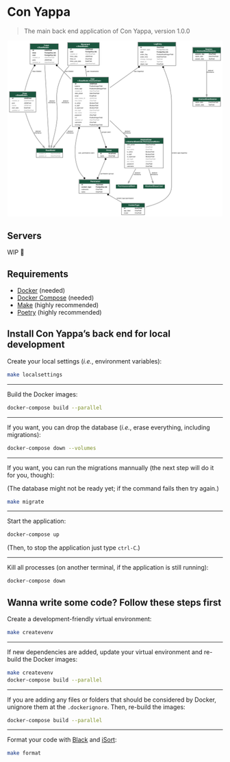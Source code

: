 # Con Yappa

> The main back end application of Con Yappa, version 1.0.0

![ER Diagram](docs/er_diagram.png "ER Diagram")

## Servers

WIP 🚧

## Requirements

- [Docker](https://www.docker.com/) (needed)
- [Docker Compose](https://docs.docker.com/compose/) (needed)
- [Make](https://en.wikipedia.org/wiki/Make_(software)) (highly recommended)
- [Poetry](https://python-poetry.org/docs/) (highly recommended)

## Install Con Yappa’s back end for local development

Create your local settings (_i.e._, environment variables):

```bash
make localsettings
```

---

Build the Docker images:

```bash
docker-compose build --parallel
```

---

If you want, you can drop the database (_i.e._, erase everything, including migrations):

```bash
docker-compose down --volumes
```

---

If you want, you can run the migrations mannually (the next step will do it for you, though):

(The database might not be ready yet; if the command fails then try again.)

```bash
make migrate
```

---

Start the application:

```bash
docker-compose up
```

(Then, to stop the application just type `ctrl-C`.)

---

Kill all processes (on another terminal, if the application is still running):

```bash
docker-compose down
```

## Wanna write some code? Follow these steps first

Create a development-friendly virtual environment:

```bash
make createvenv
```

---

If new dependencies are added, update your virtual environment and re-build the Docker images:

```bash
make createvenv
docker-compose build --parallel
```

---

If you are adding any files or folders that should be considered by Docker, unignore them at the `.dockerignore`. Then, re-build the images:

```bash
docker-compose build --parallel
```

---

Format your code with [Black](https://pypi.org/project/black/) and [iSort](https://pypi.org/project/isort/):

```bash
make format
```
